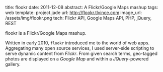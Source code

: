 title: flookr
date: 2011-12-08
abstract: A Flickr/Google Maps mashup
tags: web
template: project.jade
url: http://flookr.tlvince.com
image_url: /assets/img/flookr.png
tech: Flickr API, Google Maps API, PHP, jQuery, REST

flookr is a Flickr/Google Maps mashup.

Written in early 2010, `flookr` introduced me to the world of web apps.
Aggregating many open source services, I used server-side scripting to serve
dynamic content from *Flickr*. From given search terms, geo-tagged photos are
displayed on a *Google Map* and within a *JQuery*-powered gallery.

